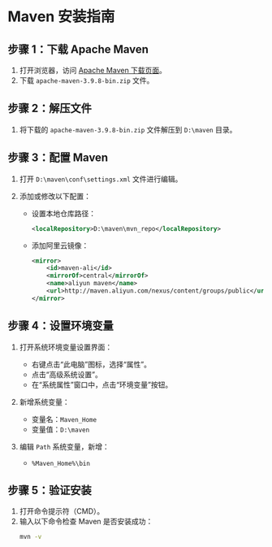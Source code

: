 # Maven 安装指南

## 步骤 1：下载 Apache Maven

1. 打开浏览器，访问 [Apache Maven 下载页面](https://maven.apache.org/download.cgi)。
2. 下载 `apache-maven-3.9.8-bin.zip` 文件。

## 步骤 2：解压文件

1. 将下载的 `apache-maven-3.9.8-bin.zip` 文件解压到 `D:\maven` 目录。

## 步骤 3：配置 Maven

1. 打开 `D:\maven\conf\settings.xml` 文件进行编辑。
2. 添加或修改以下配置：

    - 设置本地仓库路径：
      ```xml
      <localRepository>D:\maven\mvn_repo</localRepository>
      ```
    - 添加阿里云镜像：
      ```xml
      <mirror>
          <id>maven-ali</id>
          <mirrorOf>central</mirrorOf>
          <name>aliyun maven</name>
          <url>http://maven.aliyun.com/nexus/content/groups/public</url>
      </mirror>
      ```

## 步骤 4：设置环境变量

1. 打开系统环境变量设置界面：
    - 右键点击“此电脑”图标，选择“属性”。
    - 点击“高级系统设置”。
    - 在“系统属性”窗口中，点击“环境变量”按钮。

2. 新增系统变量：
    - 变量名：`Maven_Home`
    - 变量值：`D:\maven`

3. 编辑 `Path` 系统变量，新增：
    - `%Maven_Home%\bin`

## 步骤 5：验证安装

1. 打开命令提示符（CMD）。
2. 输入以下命令检查 Maven 是否安装成功：
   ```sh
   mvn -v

